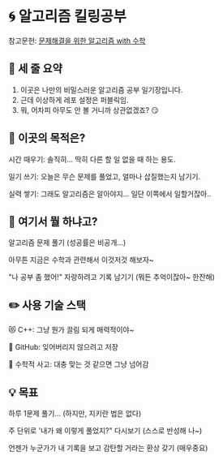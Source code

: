 # 🌀 알고리즘 킬링공부

참고문헌: [문제해결을 위한 알고리즘 with 수학](https://product.kyobobook.co.kr/detail/S000209208966)


## 🔑 세 줄 요약
1. 이곳은 나만의 비밀스러운 알고리즘 공부 일기장입니다.
2. 근데 이상하게 레포 설정은 퍼블릭임.
3. 뭐, 어차피 아무도 안 볼 거니까 상관없겠죠? 😏

## 🤔 이곳의 목적은?
시간 때우기: 솔직히... 딱히 다른 할 일 없을 때 하는 용도.

일기 쓰기: 오늘은 무슨 문제를 풀었고, 얼마나 삽질했는지 남기기.

실력 쌓기: 그래도 알고리즘은 알아야지... 일단 이쪽에서 일할거잖아..

## 🎉 여기서 뭘 하냐고?

알고리즘 문제 풀기 (성공률은 비공개...)

아무튼 지금은 수학과 관련해서 이것저것 해보자~

"나 공부 좀 했어!" 자랑하려고 기록 남기기 (뭐든 추억이잖아~ 한잔해)

## ✏️ 사용 기술 스택

😻 C++: 그냥 뭔가 끌림 되게 매력적이야~

🚀 GitHub: 잊어버리지 않으려고 저장

🧠 수학적 사고: 대충 맞는 것 같으면 그냥 넘어감

## 💡 목표
하루 1문제 풀기... (하지만, 지키란 법은 없다)

주 단위로 '내가 왜 이렇게 풀었지?" 다시보기 (스스로 반성해 나~)

언젠가 누군가가 내 기록을 보고 감탄할 거라는 환상 갖기 (매우중요)
